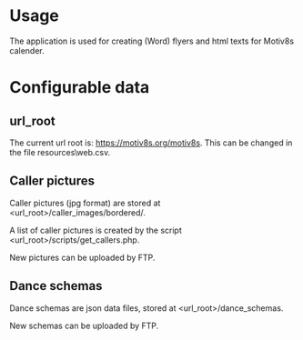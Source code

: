 # Usage
The application is used for creating (Word) flyers and html texts for Motiv8s calender.

# Configurable data
## url_root
The current url root is: https://motiv8s.org/motiv8s. This can be changed in the file resources\web.csv.

## Caller pictures
Caller pictures (jpg format) are stored at <url_root>/caller_images/bordered/.

A list of caller pictures is created by the script <url_root>/scripts/get_callers.php.

New pictures can be uploaded by FTP.

## Dance schemas
Dance schemas are json data files, stored at <url_root>/dance_schemas.

New schemas can be uploaded by FTP.
